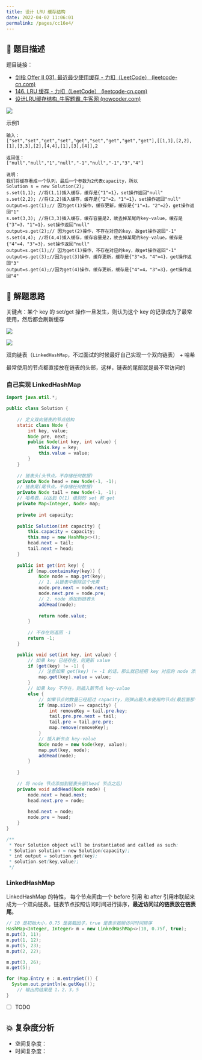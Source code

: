 ```yaml
---
title: 设计 LRU 缓存结构
date: 2022-04-02 11:06:01
permalink: /pages/cc16e4/
---
```

## 📃 题目描述

题目链接：

- [剑指 Offer II 031. 最近最少使用缓存 - 力扣（LeetCode） (leetcode-cn.com)](https://leetcode-cn.com/problems/OrIXps/)
- [146. LRU 缓存 - 力扣（LeetCode） (leetcode-cn.com)](https://leetcode-cn.com/problems/lru-cache/)
- [设计LRU缓存结构_牛客题霸_牛客网 (nowcoder.com)](https://www.nowcoder.com/practice/5dfded165916435d9defb053c63f1e84?tpId=295&tqId=2427094&ru=/exam/oj&qru=/ta/format-top101/question-ranking&sourceUrl=%2Fexam%2Foj%3Ftab%3D%E7%AE%97%E6%B3%95%E7%AF%87%26topicId%3D295)

![](https://cs-wiki.oss-cn-shanghai.aliyuncs.com/img/20220402110631.png)

示例1

```
输入：
["set","set","get","set","get","set","get","get","get"],[[1,1],[2,2],[1],[3,3],[2],[4,4],[1],[3],[4]],2

返回值：
["null","null","1","null","-1","null","-1","3","4"]

说明：
我们将缓存看成一个队列，最后一个参数为2代表capacity，所以
Solution s = new Solution(2);
s.set(1,1); //将(1,1)插入缓存，缓存是{"1"=1}，set操作返回"null"
s.set(2,2); //将(2,2)插入缓存，缓存是{"2"=2，"1"=1}，set操作返回"null"
output=s.get(1);// 因为get(1)操作，缓存更新，缓存是{"1"=1，"2"=2}，get操作返回"1"
s.set(3,3); //将(3,3)插入缓存，缓存容量是2，故去掉某尾的key-value，缓存是{"3"=3，"1"=1}，set操作返回"null" 
output=s.get(2);// 因为get(2)操作，不存在对应的key，故get操作返回"-1"
s.set(4,4); //将(4,4)插入缓存，缓存容量是2，故去掉某尾的key-value，缓存是{"4"=4，"3"=3}，set操作返回"null" 
output=s.get(1);// 因为get(1)操作，不存在对应的key，故get操作返回"-1"
output=s.get(3);//因为get(3)操作，缓存更新，缓存是{"3"=3，"4"=4}，get操作返回"3"
output=s.get(4);//因为get(4)操作，缓存更新，缓存是{"4"=4，"3"=3}，get操作返回"4"       
```

## 🔔 解题思路

关键点：某个 key 的 set/get 操作一旦发生，则认为这个 key 的记录成为了最常使用，然后都会刷新缓存

![](https://cs-wiki.oss-cn-shanghai.aliyuncs.com/img/20220402120707.png)

![](https://cs-wiki.oss-cn-shanghai.aliyuncs.com/img/20220402120729.png)

双向链表（`LinkedHashMap`，不过面试的时候最好自己实现一个双向链表） + 哈希

最常使用的节点都直接放在链表的头部，这样，链表的尾部就是最不常访问的

### 自己实现 LinkedHashMap


```java
import java.util.*;

public class Solution {
    
    // 定义双向链表的节点结构
    static class Node {
        int key, value;
        Node pre, next;
        public Node(int key, int value) {
            this.key = key;
            this.value = value;
        }
    }
    
    // 链表头(头节点，不存储任何数据)
    private Node head = new Node(-1, -1);
    // 链表尾(尾节点，不存储任何数据)
    private Node tail = new Node(-1, -1);
    // 哈希表，以达到 O(1) 级别的 set 和 get
    private Map<Integer, Node> map;
    
    private int capacity;
    
    public Solution(int capacity) {
        this.capacity = capacity;
        this.map = new HashMap<>();
        head.next = tail;
        tail.next = head;
    }
    
    public int get(int key) {
        if (map.containsKey(key)) {
            Node node = map.get(key);
            // 1. 从链表中删除这个元素
            node.pre.next = node.next;
            node.next.pre = node.pre;
            // 2. node 添加到链表头
            addHead(node);
            
            return node.value;
        }
        
        // 不存在则返回 -1
        return -1;
    }

    public void set(int key, int value) {
        // 如果 key 已经存在，则更新 value
        if (get(key) != -1) {
            // 注意如果 get(key) != -1 的话，那么就已经把 key 对应的 node 添加到最前面了，我们这里只需要改下 value 的值就行
            map.get(key).value = value;
        }
        // 如果 key 不存在，则插入新节点 key-value
        else {
            // 如果节点的数量已经超过 capacity，则弹出最久未使用的节点(最后面那个节点，注意不是尾节点)
            if (map.size() == capacity) {
                int removeKey = tail.pre.key;
                tail.pre.pre.next = tail;
                tail.pre = tail.pre.pre;
                map.remove(removeKey);
            }
            // 插入新节点 key-value
            Node node = new Node(key, value);
            map.put(key, node);
            addHead(node);
        }
        
    }
    
    // 将 node 节点添加到链表头部(head 节点之后)
    private void addHead(Node node) {
        node.next = head.next;
        head.next.pre = node;
        
        head.next = node;
        node.pre = head;
    }
}

/**
 * Your Solution object will be instantiated and called as such:
 * Solution solution = new Solution(capacity);
 * int output = solution.get(key);
 * solution.set(key,value);
 */
```

### LinkedHashMap

LinkedHashMap 的特性， 每个节点间由一个 before 引用 和 after 引用串联起来成为一个双向链表。链表节点按照访问时间进行排序，**最近访问过的链表放在链表尾**。

```java
// 10 是初始大小，0.75 是装载因子，true 是表示按照访问时间排序
HashMap<Integer, Integer> m = new LinkedHashMap<>(10, 0.75f, true);
m.put(3, 11);
m.put(1, 12);
m.put(5, 23);
m.put(2, 22);

m.put(3, 26);
m.get(5);

for (Map.Entry e : m.entrySet()) {
  System.out.println(e.getKey());
    // 输出的结果是 1，2，3，5
}
```

- [ ] TODO

## 💥 复杂度分析

- 空间复杂度：
- 时间复杂度：

